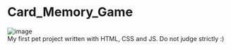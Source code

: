 # Card_Memory_Game
![image](https://user-images.githubusercontent.com/93035064/187056533-6a797da4-3239-4d4f-afc0-863f7060488c.gif)\
My first pet project written with HTML, CSS and JS. Do not judge strictly :)
